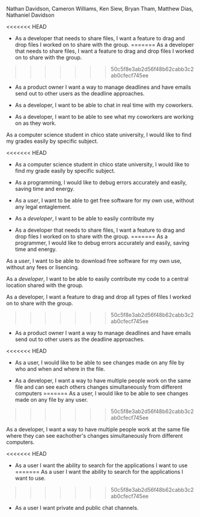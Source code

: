 Nathan Davidson, Cameron Williams, Ken Siew, Bryan Tham, Matthew Dias, Nathaniel Davidson


<<<<<<< HEAD
- As a developer that needs to share files, I want a feature to drag and drop
files I worked on to share with the group.
=======
As a developer that needs to share files, I want a feature to drag and drop files I worked on to share with the group.
>>>>>>> 50c5f8e3ab2d56f48b62cabb3c2ab0cfecf745ee

- As a product owner I want a way to manage deadlines and have emails send out to other users as the deadline approaches.

- As a developer, I want to be able to chat in real time with my coworkers.

- As a developer, I want to be able to see what my coworkers are working on as they work.

As a computer science student in chico state university, I would like to find my grades easily by specific subject.

<<<<<<< HEAD
- As a computer science student in chico state university, I would like to find my grade easily by specific subject.

- As a programming, I would like to debug errors accurately and easily, saving time and energy.

- As a *user*, I want to be able to get free software for my own use, without any legal entaglement.

- As a *developer*, I want to be able to easily contribute my

- As a developer that needs to share files, I want a feature to drag and drop
files I worked on to share with the group.
=======
As a programmer, I would like to debug errors accurately and easily, saving time and energy.

As a *user*, I want to be able to download free software for my own use, without any fees or lisencing.

As a *developer*, I want to be able to easily contribute my code to a central location shared with the group.

As a developer, I want a feature to drag and drop all types of files I worked on to share with the group.
>>>>>>> 50c5f8e3ab2d56f48b62cabb3c2ab0cfecf745ee

- As a product owner I want a way to manage deadlines and have emails send out to other users as the deadline approaches.

<<<<<<< HEAD
- As a user, I would like to be able to see changes made on any file by who and when and where in the file.

- As a developer, I want a way to have multiple people work on the same file and can see each others changes simultaneously from different computers
=======
As a user, I would like to be able to see changes made on any file by any user.
>>>>>>> 50c5f8e3ab2d56f48b62cabb3c2ab0cfecf745ee

As a developer, I want a way to have multiple people work at the same file where they can see eachother's changes simultaneously from different computers.

<<<<<<< HEAD
- As a user I want the ability to search for the applications I want to use
=======
As a user I want the ability to search for the applications I want to use.
>>>>>>> 50c5f8e3ab2d56f48b62cabb3c2ab0cfecf745ee

- As a user I want private and public chat channels.

